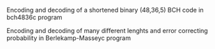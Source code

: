 Encoding and decoding of a shortened binary (48,36,5) BCH code in bch4836c program

Encoding and decoding of many different lenghts and error correcting probability in Berlekamp-Masseyc program
